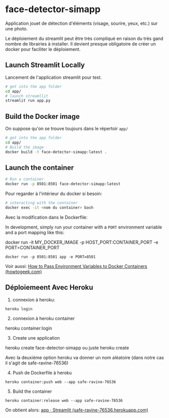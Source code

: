 # face-detector-simapp

Application jouet de détection d'éléments (visage, sourire, yeux, etc.) sur une photo.

Le déploiement du streamlit peut être très compliqué en raison du très gand nombre de librairies à installer. Il devient presque obligatoire de créer un docker pour faciliter le déploiement.

## Launch Streamlit Locally

Lancement de l'application streamlit pour test.

```bash
# get into the app folder
cd app/
# launch streamllit
streamlit run app.py
```

## Build the Docker image

On suppose qu'on se trouve toujours dans le répertoir `app/`

```bash
# get into the app folder
cd app/
# Build the image
docker build -t face-detector-simapp:latest .
```

## Launch the container

```bash
# Run a container
docker run -p 8501:8501 face-detector-simapp:latest
```

Pour regarder à l'intérieur du docker si besoin:

```bash
# interacting with the container
docker exec -it <nom du container> bash
```

Avec la modification dans le Dockerfile:

In development, simply run your container with a `PORT` environment variable and a port mapping like this:

docker run -it MY_DOCKER_IMAGE -p HOST_PORT:CONTAINER_PORT -e PORT=CONTAINER_PORT

`docker run -p 8501:8501 app -e PORT=8501`


Voir aussi: [How to Pass Environment Variables to Docker Containers (howtogeek.com)](https://www.howtogeek.com/devops/how-to-pass-environment-variables-to-docker-containers/)

## Déploiemeent Avec Heroku


1. connexion à heroku:

```
heroku login
```

2. connexion à heroku container

heroku container:login

3. Create une application

heroku create face-detector-simapp ou juste heroku create

Avec la deuxième option heroku va donner un nom aléatoire (dans notre cas il s'agit de safe-ravine-76536)

4. Push de Dockerfile à heroku

```
heroku container:push web --app safe-ravine-76536
```

5. Build the container

```
heroku container:release web --app safe-ravine-76536
```


On obtient alors: [app · Streamlit (safe-ravine-76536.herokuapp.com)](https://safe-ravine-76536.herokuapp.com/)
